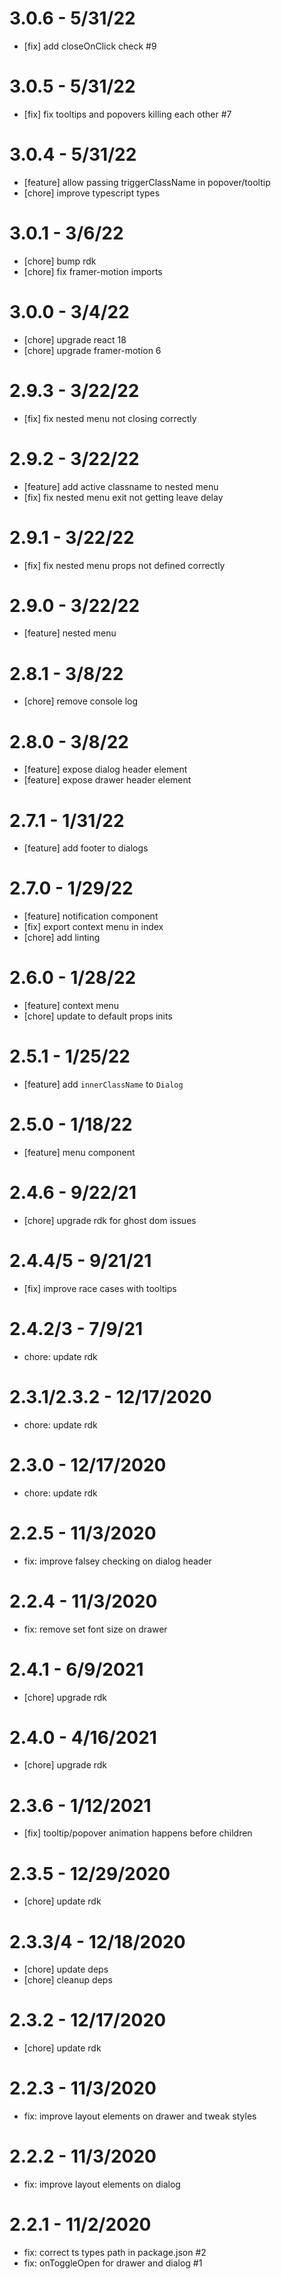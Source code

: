 # 3.0.6 - 5/31/22
- [fix] add closeOnClick check #9

# 3.0.5 - 5/31/22
- [fix] fix tooltips and popovers killing each other #7

# 3.0.4 - 5/31/22
- [feature] allow passing triggerClassName in popover/tooltip
- [chore] improve typescript types

# 3.0.1 - 3/6/22
- [chore] bump rdk
- [chore] fix framer-motion imports

# 3.0.0 - 3/4/22
- [chore] upgrade react 18
- [chore] upgrade framer-motion 6

# 2.9.3 - 3/22/22
- [fix] fix nested menu not closing correctly

# 2.9.2 - 3/22/22
- [feature] add active classname to nested menu
- [fix] fix nested menu exit not getting leave delay

# 2.9.1 - 3/22/22
- [fix] fix nested menu props not defined correctly

# 2.9.0 - 3/22/22
- [feature] nested menu

# 2.8.1 - 3/8/22
- [chore] remove console log

# 2.8.0 - 3/8/22
- [feature] expose dialog header element
- [feature] expose drawer header element

# 2.7.1 - 1/31/22
- [feature] add footer to dialogs

# 2.7.0 - 1/29/22
- [feature] notification component
- [fix] export context menu in index
- [chore] add linting

# 2.6.0 - 1/28/22
- [feature] context menu
- [chore] update to default props inits

# 2.5.1 - 1/25/22
- [feature] add `innerClassName` to `Dialog`

# 2.5.0 - 1/18/22
- [feature] menu component

# 2.4.6 - 9/22/21
- [chore] upgrade rdk for ghost dom issues

# 2.4.4/5 - 9/21/21
- [fix] improve race cases with tooltips

# 2.4.2/3 - 7/9/21
- chore: update rdk

# 2.3.1/2.3.2 - 12/17/2020
- chore: update rdk

# 2.3.0 - 12/17/2020
- chore: update rdk

# 2.2.5 - 11/3/2020 
- fix: improve falsey checking on dialog header

# 2.2.4 - 11/3/2020 
- fix: remove set font size on drawer

# 2.4.1 - 6/9/2021
- [chore] upgrade rdk

# 2.4.0 - 4/16/2021
- [chore] upgrade rdk

# 2.3.6 - 1/12/2021
- [fix] tooltip/popover animation happens before children

# 2.3.5 - 12/29/2020
- [chore] update rdk

# 2.3.3/4 - 12/18/2020
- [chore] update deps
- [chore] cleanup deps

# 2.3.2 - 12/17/2020
- [chore] update rdk

# 2.2.3 - 11/3/2020 
- fix: improve layout elements on drawer and tweak styles

# 2.2.2 - 11/3/2020 
- fix: improve layout elements on dialog

# 2.2.1 - 11/2/2020 
- fix: correct ts types path in package.json #2
- fix: onToggleOpen for drawer and dialog #1
